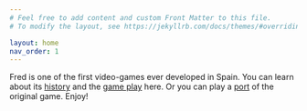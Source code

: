 ```yaml
---
# Feel free to add content and custom Front Matter to this file.
# To modify the layout, see https://jekyllrb.com/docs/themes/#overriding-theme-defaults

layout: home
nav_order: 1
---
```


Fred is one of the first video-games ever developed in Spain. You can
learn about its [history](history) and the [game play](game) here. Or
you can play a [port](retro-fred) of the original game. Enjoy!

